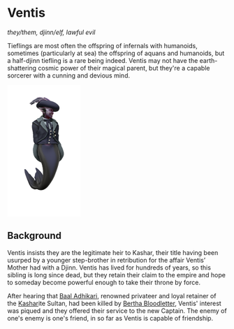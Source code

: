 # Ventis
*they/them, djinn/elf, lawful evil*

Tieflings are most often the offspring of infernals with humanoids, sometimes (particularly at sea) the offspring of aquans and humanoids, but a half-djinn tiefling is a rare being indeed. Ventis may not have the earth-shattering cosmic power of their magical parent, but they're a capable sorcerer with a cunning and devious mind.

![Ventis](Ventis.png)

## Background

Ventis insists they are the legitimate heir to Kashar, their title having been usurped by a younger step-brother in retribution for the affair Ventis’ Mother had with a Djinn. Ventis has lived for hundreds of years, so this sibling is long since dead, but they retain their claim to the empire and hope to someday become powerful enough to take their throne by force.

After hearing that [Baal Adhikari](https://cobalt-sea.fandom.com/wiki/Baal_Adhikari "Baal Adhikari"), renowned privateer and loyal retainer of the [Kashar](https://cobalt-sea.fandom.com/wiki/Kashar "Kashar")ite Sultan, had been killed by [Bertha Bloodletter](https://cobalt-sea.fandom.com/wiki/Bertha_Bloodletter "Bertha Bloodletter"), Ventis' interest was piqued and they offered their service to the new Captain. The enemy of one's enemy is one's friend, in so far as Ventis is capable of friendship.